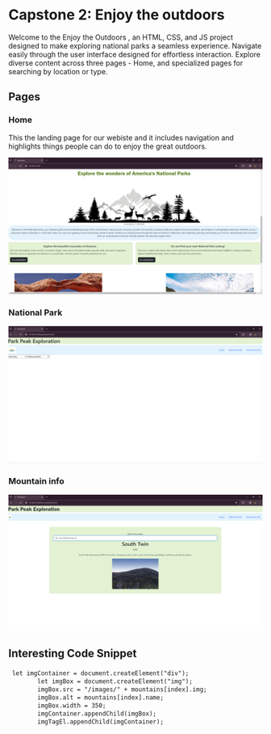 # Capstone 2: Enjoy the outdoors

Welcome to the Enjoy the Outdoors , an HTML, CSS, and JS project designed to make exploring national parks a seamless experience. Navigate easily through the user interface designed for effortless interaction. Explore diverse content across three pages - Home, and specialized pages for searching by location or type.

## Pages 

### Home

This the landing page for our webiste and it includes navigation and highlights things people can do to enjoy the great outdoors. 

![Home page of website](/screenshots/Screenshot%202023-11-16%20203626.png)

### National Park
![National park page](/screenshots/Screenshot%202023-11-16%20232521.png)

### Mountain info 
![Mountain information page](/screenshots/Screenshot%202023-11-16%20210233.png)

## Interesting Code Snippet
```
 let imgContainer = document.createElement("div");
        let imgBox = document.createElement("img");
        imgBox.src = "/images/" + mountains[index].img;
        imgBox.alt = mountains[index].name;
        imgBox.width = 350;
        imgContainer.appendChild(imgBox);
        imgTagEl.appendChild(imgContainer);
```